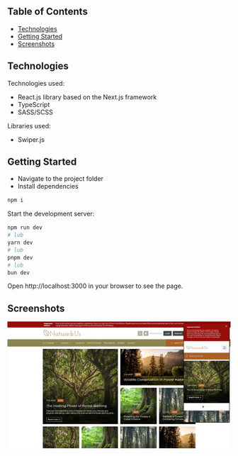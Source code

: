 ## Table of Contents

- [Technologies](#technologies)
- [Getting Started](#getting-started)
- [Screenshots](#screenshots)

## Technologies

Technologies used:

- React.js library based on the Next.js framework
- TypeScript
- SASS/SCSS

Libraries used:

- Swiper.js

## Getting Started

- Navigate to the project folder
- Install dependencies

```bash
npm i
```

Start the development server:

```bash
npm run dev
# lub
yarn dev
# lub
pnpm dev
# lub
bun dev
```

Open http://localhost:3000 in your browser to see the page.

## Screenshots

![screenshot](./screenshots/screenshot01.jpg)
